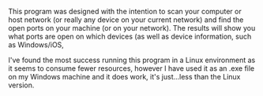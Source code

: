 This program was designed with the intention to scan your computer or host network (or really any device on your current network) and find
the open ports on your machine (or on your network). The results will show you what ports are open on which devices (as well as device information,
such as Windows/iOS, 

I've found the most success running this program in a Linux environment as it seems to consume fewer resources, however I have used it as an .exe file on
my Windows machine and it does work, it's just...less than the Linux version.
